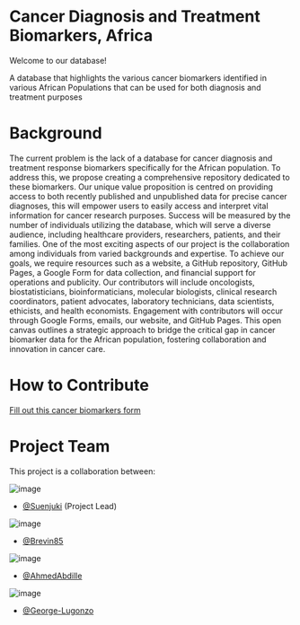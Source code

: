 # Cancer Diagnosis and Treatment Biomarkers, Africa
Welcome to our database!

A database that highlights the various cancer biomarkers identified in various African Populations that can be used for both diagnosis and treatment purposes

# Background
The current problem is the lack of a database for cancer diagnosis and treatment response biomarkers specifically for the African population. To address this, we propose creating a comprehensive repository dedicated to these biomarkers. Our unique value proposition is centred on providing access to both recently published and unpublished data for precise cancer diagnoses, this will empower users to easily access and interpret vital information for cancer research purposes. Success will be measured by the number of individuals utilizing the database, which will serve a diverse audience, including healthcare providers, researchers, patients, and their families. One of the most exciting aspects of our project is the collaboration among individuals from varied backgrounds and expertise. To achieve our goals, we require resources such as a website, a GitHub repository, GitHub Pages, a Google Form for data collection, and financial support for operations and publicity. Our contributors will include oncologists, biostatisticians, bioinformaticians, molecular biologists, clinical research coordinators, patient advocates, laboratory technicians, data scientists, ethicists, and health economists. Engagement with contributors will occur through Google Forms, emails, our website, and GitHub Pages. This open canvas outlines a strategic approach to bridge the critical gap in cancer biomarker data for the African population, fostering collaboration and innovation in cancer care.

# How to Contribute
[Fill out this cancer biomarkers form](https://forms.gle/9XDx8Fc718Gi3xPh9)

# Project Team
This project is a collaboration between:

![image](https://github.com/user-attachments/assets/fe6b57c8-5d84-48bf-8bb3-41f1f825261e)

* [@Suenjuki]()   (Project Lead)
  
![image](https://github.com/user-attachments/assets/fe6b57c8-5d84-48bf-8bb3-41f1f825261e)

* [@Brevin85]()

![image](https://github.com/user-attachments/assets/fe6b57c8-5d84-48bf-8bb3-41f1f825261e)

* [@AhmedAbdille]()

![image](https://github.com/user-attachments/assets/974b87eb-79be-4ed4-b658-59d2e3eb9c6e)

* [@George-Lugonzo]()
